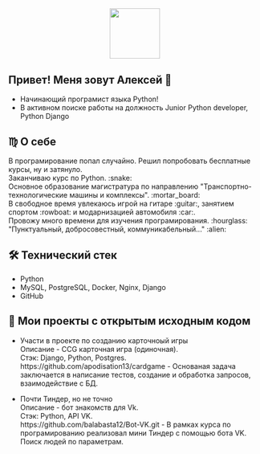 ##

<div id="header" align="center">
  <img src="https://media.giphy.com/media/M9gbBd9nbDrOTu1Mqx/giphy.gif" width="100"/>
</div>

##   Привет! Меня зовут Алексей 👋
*   Начинающий програмист языка Python!
*   В активном поиске работы на должность Junior Python developer, Python Django

## :virgo: О себе
<p>В програмирование попал случайно. Решил попробовать бесплатные курсы, ну и затянуло.<br>
Заканчиваю курс по Python. :snake:<br>
Основное образование магистратура по направлению "Транспортно-технологические машины и комплексы". :mortar_board: <br>
В свободное время увлекаюсь игрой на гитаре :guitar:, занятием спортом :rowboat: и модарнизацией автомобиля :car:.<br> 
Провожу много времени для изучения програмирования. :hourglass:<br> 
"Пунктуальный, добросовестный, коммуникабельный..." :alien:</p>

## 🛠 Технический стек
*   Python
*   MySQL, PostgreSQL, Docker, Nginx, Django
*   GitHub

## :briefcase: Мои проекты с открытым исходным кодом
*   <p>Участи в проекте по созданию карточноый игры<br>
    Описание - CCG карточная игра (одиночная).<br>
    Стэк: Django, Python, Postgres.<br>
    https://github.com/apodisation13/cardgame - Основаная задача заключается в написание тестов, создание и обработка запросов, взаимодействие с БД.</p>

*   <p>Почти Тиндер, но не точно<br>
    Описание - бот знакомств для Vk.<br>
    Стэк: Python, API VK.<br>
    https://github.com/balabasta12/Bot-VK.git - В рамках курса по програмированию реализовал мини Тиндер с помощью бота VK. Поиск людей по параметрам.</p>

